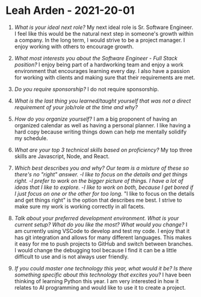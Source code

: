 # Leah Arden - 2021-20-01

1. *What is your ideal next role?*
My next ideal role is Sr. Software Engineer. I feel like this would be the natural next step in someone's growth within a company. In the long term, I would strive to be a project manager. I enjoy working with others to encourage growth.
2. *What most interests you about the Software Engineer - Full Stack position?*
I enjoy being part of a hardworking team and enjoy a work environment that encourages learning every day. I also have a passion for working with clients and making sure that their requirements are met.
3. *Do you require sponsorship?*
I do not require sponsorship.
4. *What is the last thing you learned/taught yourself that was not a direct requirement of your job/role at the time and why?*

5. *How do you organize yourself?*
I am a big proponent of having an organized calendar as well as having a personal planner. I like having a hard copy because writing things down can help me mentally solidify my schedule.
6. *What are your top 3 technical skills based on proficiency?*
My top three skills are Javascript, Node, and React.
7. *Which best describes you and why?*
*Our team is a mixture of these so there's no "right" answer.*
-*I like to focus on the details and get things right.*
-*I prefer to work on the bigger picture of things. I have a lot of ideas that I like to explore.*
-*I like to work on both, because I get bored if I just focus on one or the other for too long.*
"I like to focus on the details and get things right" is the option that describes me best. I strive to make sure my work is working correctly in all facets. 
8. *Talk about your preferred development environment. What is your current setup? What do you like the most? What would you change?*
I am currently using VSCode to develop and test my code. I enjoy that it has git integration and allows for many different languages. This makes it easy for me to push projects to GitHub and switch between branches. I would change the debugging tool because I find it can be a little difficult to use and is not always user friendly.
9. *If you could master one technology this year, what would it be? Is there something specific about this technology that excites you?*
I have been thinking of learning Python this year. I am very interested in how it relates to AI programming and would like to use it to create a project.